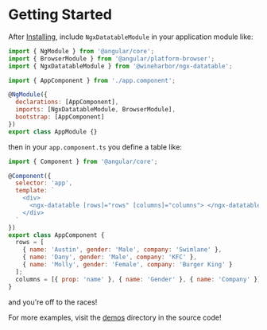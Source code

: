 # Getting Started

After [Installing](installing.md), include `NgxDatatableModule`
in your application module like:

```javascript
import { NgModule } from '@angular/core';
import { BrowserModule } from '@angular/platform-browser';
import { NgxDatatableModule } from '@wineharbor/ngx-datatable';

import { AppComponent } from './app.component';

@NgModule({
  declarations: [AppComponent],
  imports: [NgxDatatableModule, BrowserModule],
  bootstrap: [AppComponent]
})
export class AppModule {}
```

then in your `app.component.ts` you define a table like:

```javascript
import { Component } from '@angular/core';

@Component({
  selector: 'app',
  template: `
    <div>
      <ngx-datatable [rows]="rows" [columns]="columns"> </ngx-datatable>
    </div>
  `
})
export class AppComponent {
  rows = [
    { name: 'Austin', gender: 'Male', company: 'Swimlane' },
    { name: 'Dany', gender: 'Male', company: 'KFC' },
    { name: 'Molly', gender: 'Female', company: 'Burger King' }
  ];
  columns = [{ prop: 'name' }, { name: 'Gender' }, { name: 'Company' }];
}
```

and you're off to the races!

For more examples, visit the
[demos](https://github.com/swimlane/angular2-data-table/tree/master/demo) directory
in the source code!
